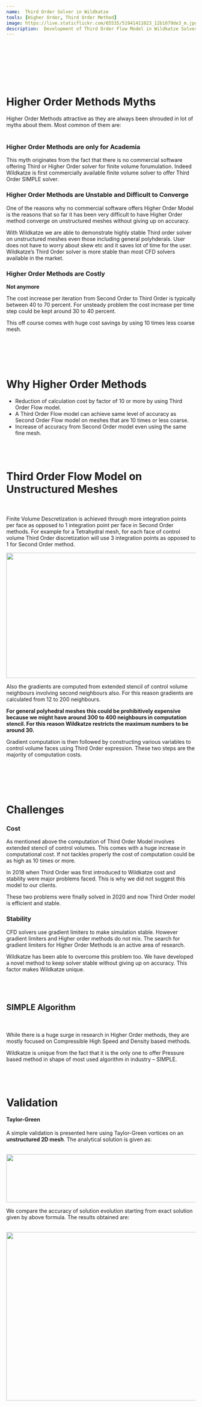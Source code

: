 ```yaml
---
name:  Third Order Solver in Wildkatze
tools: [Higher Order, Third Order Method]
image: https://live.staticflickr.com/65535/51941411023_12b1679de3_m.jpg
description:  Development of Third Order Flow Model in Wildkatze Solver
---
```

 <br/><br/>
 <br/><br/>
 <br/><br/>
# Higher Order Methods Myths
Higher Order Methods  attractive as they  are always been shrouded in lot of myths about them. Most common of them are:
 <br/><br/>
### Higher Order Methods are only for Academia

This myth originates from the fact that there is no commercial software offering Third or Higher Order solver for finite volume forumulation. Indeed Wildkatze is first commercially available finite volume solver to offer Third Order SIMPLE solver. 

### Higher Order Methods are Unstable and Difficult to Converge

One of the reasons why no commercial software offers Higher Order Model is the reasons that so far it has been very difficult to have Higher Order method converge on unstructured meshes without giving up on accuracy. 

With Wildkatze we are able to demonstrate highly stable Third order solver on unstructured meshes even those including general polyhderals.  User does not have to worry about skew etc and it saves lot of time for the user.  Wildkatze’s Third Order solver is more stable than most CFD solvers available in the market. 

### Higher Order Methods are Costly

**Not anymore** 

The cost increase per iteration from Second Order to Third Order is typically between 40 to 70 percent. For unsteady problem the cost increase per time step could be kept around 30 to 40 percent. 

This off course comes with huge cost savings by using 10 times less coarse mesh. 

 <br/><br/>
 <br/><br/>
# Why Higher Order Methods
- Reduction of calculation cost by factor of 10 or more by using Third Order Flow model.
- A Third Order Flow model can achieve same level of accuracy as Second Order Flow model on meshes that are 10 times or less coarse. 
- Increase of accuracy from Second Order model even using the same fine mesh. 
 <br/><br/>
 <br/><br/>
 
# Third Order Flow Model on Unstructured Meshes
<br/><br/>
Finite Volume Descretization is achieved through more integration points per face as opposed to 1 integration point per face in Second Order methods. For example for a Tetrahydral mesh, for each face of control volume Third Order discretization will use 3 integration points as opposed to 1 for Second Order method. 

<p align="center">
  <img width="1000" height="333" src="https://live.staticflickr.com/65535/51941367356_095c784ef8_b.jpg">
</p> 

Also the gradients are computed from extended stencil of control volume neighbours involving second neighbours also. For this reason gradients are calculated from 12 to 200 neighbours. 

**For general polyhedral meshes this could be prohibitively expensive because we might have around 300 to 400 neighbours in computation stencil. For this reason Wildkatze restricts the maximum numbers to be around 30.**

Gradient computation is then followed by constructing various variables to control volume faces using Third Order expression. These two steps are the majority of computation costs.

 <br/><br/>
 <br/><br/>
# Challenges
### Cost

As mentioned above the computation of Third Order Model involves extended stencil of control volumes. This comes with a huge increase in computational cost. If not tackles properly the cost of computation could be as high as 10 times or more. 

In 2018 when Third Order was first introduced to Wildkatze cost and stability were major problems faced. This is why we did not suggest this model to our clients.

These two problems were finally solved in 2020 and now Third Order model is efficient and stable.

### Stability

CFD solvers use gradient limiters to make simulation stable. However gradient limiters and Higher order methods do not mix. The search for gradient limiters for Higher Order Methods is an active area of research. 

Wildkatze has been able to overcome this problem too. We have developed a novel method to keep solver stable without giving up on accuracy. This factor makes Wildkatze unique. 
 <br/><br/>
 <br/><br/>
##  SIMPLE Algorithm
 <br/><br/>
While there is a huge surge in research in Higher Order methods, they are mostly focused on Compressible High Speed and Density based methods.

Wildkatze is unique from the fact that it is the only one to offer Pressure based method in shape of most used algorithm in industry – SIMPLE.
<br/><br/>
<br/><br/>
# Validation

#### Taylor-Green

A simple validation is presented here using Taylor-Green vortices on an **unstructured 2D mesh**. The analytical solution is given as:
<br/><br/>
<p align="center">
  <img width="600" height="128" src="https://live.staticflickr.com/65535/51941496993_41b7703a11_z.jpg">
</p> 

We compare the accuracy of solution evolution starting from exact solution given by above formula. The results obtained are:
<br/><br/>
<p align="center">
  <img width="1000" height="448" src="https://live.staticflickr.com/65535/51940426517_a1488df615_b.jpg">
</p> 

